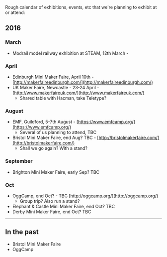 
Rough calendar of exhibitions, events, etc that we're planning to exhibit at or attend:

## 2016

### March
* Modrail model railway exhibition at STEAM, 12th March - [](http://www.steam-museum.org.uk/events/Pages/modrail.aspx)

### April
* Edinburgh Mini Maker Faire, April 10th - [http://makerfaireedinburgh.com/](http://makerfaireedinburgh.com/)
* UK Maker Faire, Newcastle - 23-24 April - [http://www.makerfaireuk.com/](http://www.makerfaireuk.com/)
  * Shared table with Hacman, take Teletype?

### August
* EMF, Guildford, 5-7th August - [https://www.emfcamp.org/](https://www.emfcamp.org/)
  * Several of us planning to attend, TBC
* Bristol Mini Maker Faire, end Aug? TBC - [http://bristolmakerfaire.com/](http://bristolmakerfaire.com/)
  * Shall we go again?  With a stand?

### September
* Brighton Mini Maker Faire, early Sep? TBC

### Oct
* OggCamp, end Oct? - TBC  [http://oggcamp.org/](http://oggcamp.org/)
  * Group trip?  Also run a stand?
* Elephant & Castle Mini Maker Faire, end Oct?  TBC
* Derby Mini Maker Faire, end Oct? TBC


---

## In the past

* Bristol Mini Maker Faire
* OggCamp